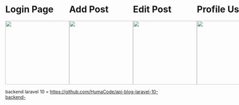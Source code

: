 <div style="display: flex; justify-content: space-between;">
  <div>
    <h1>Login Page</h1>
    <img src="https://github.com/HumaCode/flutter-blog-app-frontend-/assets/75249155/24fe8665-9b28-4dc9-ae96-c8a43ef88282" width="200">
  </div>
  <div>
    <h1>Add Post</h1>
    <img src="https://github.com/HumaCode/flutter-blog-app-frontend-/assets/75249155/b31e8805-5dcc-4d8a-9264-c5fa267fd465" width="200">
  </div>
  <div>
    <h1>Edit Post</h1>
    <img src="https://github.com/HumaCode/flutter-blog-app-frontend-/assets/75249155/999f535b-86a8-44f0-9f5a-6187e5a88e49" width="200">
  </div>
  <div>
    <h1>Profile User</h1>
    <img src="https://github.com/HumaCode/flutter-blog-app-frontend-/assets/75249155/f9cdc878-d00d-4466-873e-bf5d6eaf155c" width="200">
  </div>
</div>

backend laravel 10 = https://github.com/HumaCode/api-blog-laravel-10-backend-
